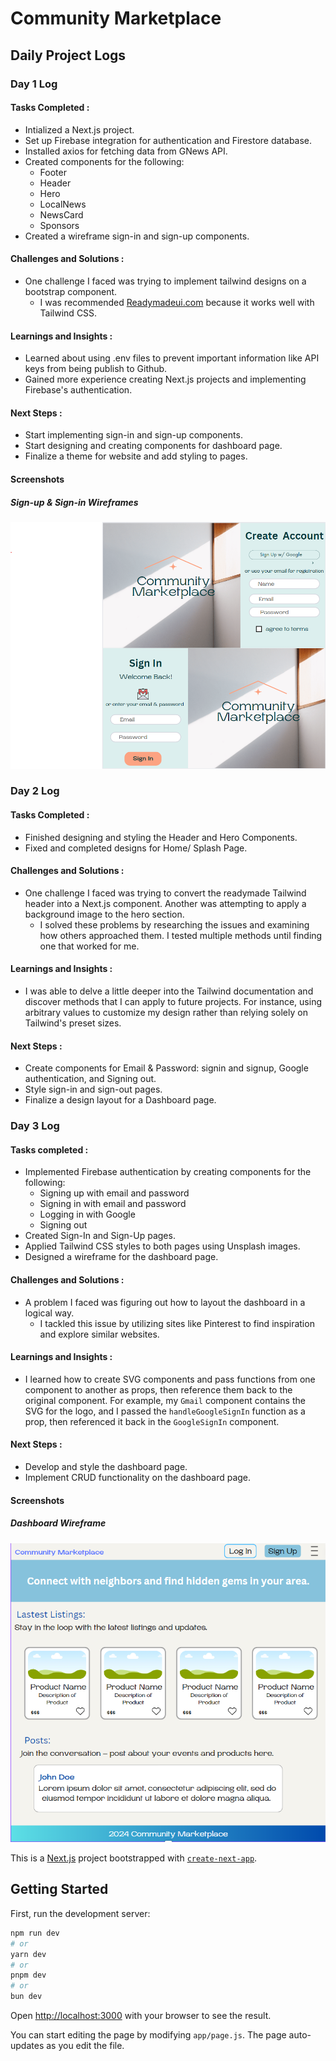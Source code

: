 # Community Marketplace

## Daily Project Logs

### Day 1 Log

#### Tasks Completed :

- Intialized a Next.js project.
- Set up Firebase integration for authentication and Firestore database.
- Installed axios for fetching data from GNews API.
- Created components for the following:
  - Footer
  - Header
  - Hero
  - LocalNews
  - NewsCard
  - Sponsors
- Created a wireframe sign-in and sign-up components.

#### Challenges and Solutions :

- One challenge I faced was trying to implement tailwind designs on a bootstrap component.
  - I was recommended <a href='https://readymadeui.com'>Readymadeui.com</a> because it works well with Tailwind CSS.

#### Learnings and Insights :

- Learned about using .env files to prevent important information like API keys from being publish to Github.
- Gained more experience creating Next.js projects and implementing Firebase's authentication.

#### Next Steps :

- Start implementing sign-in and sign-up components.
- Start designing and creating components for dashboard page.
- Finalize a theme for website and add styling to pages.

#### Screenshots

##### Sign-up & Sign-in Wireframes

![alt text](image.png)

### Day 2 Log

#### Tasks Completed :

- Finished designing and styling the Header and Hero Components.
- Fixed and completed designs for Home/ Splash Page.

#### Challenges and Solutions :

- One challenge I faced was trying to convert the readymade Tailwind header into a Next.js component. Another was attempting to apply a background image to the hero section.
  - I solved these problems by researching the issues and examining how others approached them. I tested multiple methods until finding one that worked for me.

#### Learnings and Insights :

- I was able to delve a little deeper into the Tailwind documentation and discover methods that I can apply to future projects. For instance, using arbitrary values to customize my design rather than relying solely on Tailwind's preset sizes.

#### Next Steps :

- Create components for Email & Password: signin and signup, Google authentication, and Signing out.
- Style sign-in and sign-out pages.
- Finalize a design layout for a Dashboard page.

### Day 3 Log

#### Tasks completed :

- Implemented Firebase authentication by creating components for the following:
  - Signing up with email and password
  - Signing in with email and password
  - Logging in with Google
  - Signing out
- Created Sign-In and Sign-Up pages.
- Applied Tailwind CSS styles to both pages using Unsplash images.
- Designed a wireframe for the dashboard page.

#### Challenges and Solutions :

- A problem I faced was figuring out how to layout the dashboard in a logical way.
  - I tackled this issue by utilizing sites like Pinterest to find inspiration and explore similar websites.

#### Learnings and Insights :

- I learned how to create SVG components and pass functions from one component to another as props, then reference them back to the original component. For example, my `Gmail` component contains the SVG for the logo, and I passed the `handleGoogleSignIn` function as a prop, then referenced it back in the `GoogleSignIn` component.

#### Next Steps :

- Develop and style the dashboard page.
- Implement CRUD functionality on the dashboard page.

#### Screenshots

##### Dashboard Wireframe

![alt text](image-1.png)

This is a [Next.js](https://nextjs.org/) project bootstrapped with [`create-next-app`](https://github.com/vercel/next.js/tree/canary/packages/create-next-app).

## Getting Started

First, run the development server:

```bash
npm run dev
# or
yarn dev
# or
pnpm dev
# or
bun dev
```

Open [http://localhost:3000](http://localhost:3000) with your browser to see the result.

You can start editing the page by modifying `app/page.js`. The page auto-updates as you edit the file.
